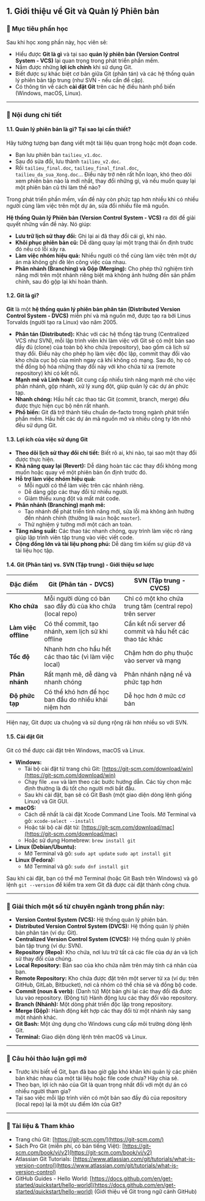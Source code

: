## 1. Giới thiệu về Git và Quản lý Phiên bản

### 🎯 Mục tiêu phần học

Sau khi học xong phần này, học viên sẽ:

- Hiểu được **Git là gì** và tại sao **quản lý phiên bản (Version Control System - VCS)** lại quan trọng trong phát triển phần mềm.
- Nắm được những **lợi ích chính** khi sử dụng Git.
- Biết được sự khác biệt cơ bản giữa Git (phân tán) và các hệ thống quản lý phiên bản tập trung (như SVN - nếu cần đề cập).
- Có thông tin về cách **cài đặt Git** trên các hệ điều hành phổ biến (Windows, macOS, Linux).

---

### 🧩 Nội dung chi tiết

#### 1.1. Quản lý phiên bản là gì? Tại sao lại cần thiết?

Hãy tưởng tượng bạn đang viết một tài liệu quan trọng hoặc một đoạn code.

- Bạn lưu phiên bản `tailieu_v1.doc`.
- Sau đó sửa đổi, lưu thành `tailieu_v2.doc`.
- Rồi `tailieu_final.doc`, `tailieu_final_final.doc`, `tailieu_da_sua_Xong.doc`...
  Điều này trở nên rất hỗn loạn, khó theo dõi xem phiên bản nào là mới nhất, thay đổi những gì, và nếu muốn quay lại một phiên bản cũ thì làm thế nào?

Trong phát triển phần mềm, vấn đề này còn phức tạp hơn nhiều khi có nhiều người cùng làm việc trên một dự án, sửa đổi nhiều file mã nguồn.

**Hệ thống Quản lý Phiên bản (Version Control System - VCS)** ra đời để giải quyết những vấn đề này. Nó giúp:

- **Lưu trữ lịch sử thay đổi:** Ghi lại ai đã thay đổi cái gì, khi nào.
- **Khôi phục phiên bản cũ:** Dễ dàng quay lại một trạng thái ổn định trước đó nếu có lỗi xảy ra.
- **Làm việc nhóm hiệu quả:** Nhiều người có thể cùng làm việc trên một dự án mà không ghi đè lên công việc của nhau.
- **Phân nhánh (Branching) và Gộp (Merging):** Cho phép thử nghiệm tính năng mới trên một nhánh riêng biệt mà không ảnh hưởng đến sản phẩm chính, sau đó gộp lại khi hoàn thành.

#### 1.2. Git là gì?

**Git** là một **hệ thống quản lý phiên bản phân tán (Distributed Version Control System - DVCS)** miễn phí và mã nguồn mở, được tạo ra bởi Linus Torvalds (người tạo ra Linux) vào năm 2005.

- **Phân tán (Distributed):** Khác với các hệ thống tập trung (Centralized VCS như SVN), mỗi lập trình viên khi làm việc với Git sẽ có một bản sao đầy đủ (clone) của toàn bộ kho chứa (repository), bao gồm cả lịch sử thay đổi. Điều này cho phép họ làm việc độc lập, commit thay đổi vào kho chứa cục bộ của mình ngay cả khi không có mạng. Sau đó, họ có thể đồng bộ hóa những thay đổi này với kho chứa từ xa (remote repository) khi có kết nối.
- **Mạnh mẽ và Linh hoạt:** Git cung cấp nhiều tính năng mạnh mẽ cho việc phân nhánh, gộp nhánh, xử lý xung đột, giúp quản lý các dự án phức tạp.
- **Nhanh chóng:** Hầu hết các thao tác Git (commit, branch, merge) đều được thực hiện cục bộ nên rất nhanh.
- **Phổ biến:** Git đã trở thành tiêu chuẩn de-facto trong ngành phát triển phần mềm. Hầu hết các dự án mã nguồn mở và nhiều công ty lớn nhỏ đều sử dụng Git.

#### 1.3. Lợi ích của việc sử dụng Git

- **Theo dõi lịch sử thay đổi chi tiết:** Biết rõ ai, khi nào, tại sao một thay đổi được thực hiện.
- **Khả năng quay lại (Revert):** Dễ dàng hoàn tác các thay đổi không mong muốn hoặc quay về một phiên bản ổn định trước đó.
- **Hỗ trợ làm việc nhóm hiệu quả:**
  - Mỗi người có thể làm việc trên các nhánh riêng.
  - Dễ dàng gộp các thay đổi từ nhiều người.
  - Giảm thiểu xung đột và mất mát code.
- **Phân nhánh (Branching) mạnh mẽ:**
  - Tạo nhánh để phát triển tính năng mới, sửa lỗi mà không ảnh hưởng đến nhánh chính (thường là `main` hoặc `master`).
  - Thử nghiệm ý tưởng mới một cách an toàn.
- **Tăng năng suất:** Các thao tác nhanh chóng, quy trình làm việc rõ ràng giúp lập trình viên tập trung vào việc viết code.
- **Cộng đồng lớn và tài liệu phong phú:** Dễ dàng tìm kiếm sự giúp đỡ và tài liệu học tập.

#### 1.4. Git (Phân tán) vs. SVN (Tập trung) - Giới thiệu sơ lược

| Đặc điểm             | Git (Phân tán - DVCS)                                      | SVN (Tập trung - CVCS)                                    |
| -------------------- | ---------------------------------------------------------- | --------------------------------------------------------- |
| **Kho chứa**         | Mỗi người dùng có bản sao đầy đủ của kho chứa (local repo) | Chỉ có một kho chứa trung tâm (central repo) trên server  |
| **Làm việc offline** | Có thể commit, tạo nhánh, xem lịch sử khi offline          | Cần kết nối server để commit và hầu hết các thao tác khác |
| **Tốc độ**           | Nhanh hơn cho hầu hết các thao tác (vì làm việc local)     | Chậm hơn do phụ thuộc vào server và mạng                  |
| **Phân nhánh**       | Rất mạnh mẽ, dễ dàng và nhanh chóng                        | Phân nhánh nặng nề và phức tạp hơn                        |
| **Độ phức tạp**      | Có thể khó hơn để học ban đầu do nhiều khái niệm hơn       | Dễ học hơn ở mức cơ bản                                   |

Hiện nay, Git được ưa chuộng và sử dụng rộng rãi hơn nhiều so với SVN.

#### 1.5. Cài đặt Git

Git có thể được cài đặt trên Windows, macOS và Linux.

- **Windows:**
  - Tải bộ cài đặt từ trang chủ Git: [https://git-scm.com/download/win](https://git-scm.com/download/win)
  - Chạy file `.exe` và làm theo các bước hướng dẫn. Các tùy chọn mặc định thường là đủ tốt cho người mới bắt đầu.
  - Sau khi cài đặt, bạn sẽ có Git Bash (một giao diện dòng lệnh giống Linux) và Git GUI.
- **macOS:**
  - Cách dễ nhất là cài đặt Xcode Command Line Tools. Mở Terminal và gõ:
    `xcode-select --install`
  - Hoặc tải bộ cài đặt từ: [https://git-scm.com/download/mac](https://git-scm.com/download/mac)
  - Hoặc sử dụng Homebrew: `brew install git`
- **Linux (Debian/Ubuntu):**
  - Mở Terminal và gõ:
    `sudo apt update`
    `sudo apt install git`
- **Linux (Fedora):**
  - Mở Terminal và gõ:
    `sudo dnf install git`

Sau khi cài đặt, bạn có thể mở Terminal (hoặc Git Bash trên Windows) và gõ lệnh `git --version` để kiểm tra xem Git đã được cài đặt thành công chưa.

---

### 💬 Giải thích một số từ chuyên ngành trong phần này:

- **Version Control System (VCS):** Hệ thống quản lý phiên bản.
- **Distributed Version Control System (DVCS):** Hệ thống quản lý phiên bản phân tán (ví dụ: Git).
- **Centralized Version Control System (CVCS):** Hệ thống quản lý phiên bản tập trung (ví dụ: SVN).
- **Repository (Repo):** Kho chứa, nơi lưu trữ tất cả các file của dự án và lịch sử thay đổi của chúng.
- **Local Repository:** Bản sao của kho chứa nằm trên máy tính cá nhân của bạn.
- **Remote Repository:** Kho chứa được đặt trên một server từ xa (ví dụ: trên GitHub, GitLab, Bitbucket), nơi cả nhóm có thể chia sẻ và đồng bộ code.
- **Commit (noun & verb):** (Danh từ) Một bản ghi lại các thay đổi đã được lưu vào repository. (Động từ) Hành động lưu các thay đổi vào repository.
- **Branch (Nhánh):** Một dòng phát triển độc lập trong repository.
- **Merge (Gộp):** Hành động kết hợp các thay đổi từ một nhánh này sang một nhánh khác.
- **Git Bash:** Một ứng dụng cho Windows cung cấp môi trường dòng lệnh Git.
- **Terminal:** Giao diện dòng lệnh trên macOS và Linux.

---

### 🧠 Câu hỏi thảo luận gợi mở

- Trước khi biết về Git, bạn đã bao giờ gặp khó khăn khi quản lý các phiên bản khác nhau của một tài liệu hoặc file code chưa? Hãy chia sẻ.
- Theo bạn, lợi ích nào của Git là quan trọng nhất đối với một dự án có nhiều người tham gia?
- Tại sao việc mỗi lập trình viên có một bản sao đầy đủ của repository (local repo) lại là một ưu điểm lớn của Git?

---

### 📌 Tài liệu & Tham khảo

- Trang chủ Git: [https://git-scm.com/](https://git-scm.com/)
- Sách Pro Git (miễn phí, có bản tiếng Việt): [https://git-scm.com/book/vi/v2](https://git-scm.com/book/vi/v2)
- Atlassian Git Tutorials: [https://www.atlassian.com/git/tutorials/what-is-version-control](https://www.atlassian.com/git/tutorials/what-is-version-control)
- GitHub Guides - Hello World: [https://docs.github.com/en/get-started/quickstart/hello-world](https://docs.github.com/en/get-started/quickstart/hello-world) (Giới thiệu về Git trong ngữ cảnh GitHub)
